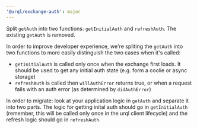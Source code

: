 ```yaml
---
'@urql/exchange-auth': major
---
```


Split `getAuth` into two functions: `getInitialAuth` and `refreshAuth`. The existing `getAuth` is removed.

In order to improve developer experience, we're spliting the `getAuth` into two functions to more easily distinguish the two cases when it's called:
- `getInitialAuth` is called only once when the exchange first loads. It should be used to get any initial auth state (e.g. form a coolie or async storage)
- `refreshAuth` is called then `willAuthError` returns true, or when a request fails with an auth error (as determined by `didAuthError`)

In order to migrate: look at your application logic in `getAuth` and separate it into two parts. The logic for getting inital auth should go in `getInitialAuth` (remember, this will be called only once in the urql client lifecycle) and the refresh logic should go in `refreshAuth`.
